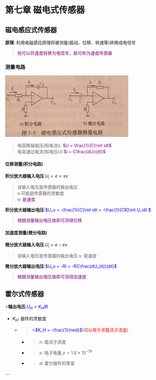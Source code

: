 # 第七章 磁电式传感器
## 磁电感应式传感器
**原理**: 利用电磁感应原理将被测量(振动、位移、转速等)转换成电信号  
> <font color=purple>他可以将速度转换为电信号，故可称为速度传感器</font>  

### 测量电路
<img src="img/磁电感应式传感器测量电路.png" height="200" width="400" />  

> 电容两端电压(知电流i): <font color=purple>$U = \frac{1}{C}\int idt$</font>  
> 电容通过电流(知电压U):<font color=purple>$i = C\frac{dU}{dt}$</font> 

#### 位移测量(积分电路)
**积分放大器输入电压**:$U_i = e = sv$  
> 该输入电压是传感器的输出电压  
> s:可能是传感器的灵敏度  
> <font color=purple>v: 是速度</font>  

**积分放大器输出电压**:<font color=blue>$U_o  = -\frac{1}{C}\int idt = -\frac{1}{CR}\int U_idt $</font>  
> <font color=purple>根据测量输出电压值即可测得位移</font>  


#### 加速度测量(微分电路)
**微分放大器输入电压**:$U_i = e - sv$  
> 该输入电压是传感器的输出电压 
> v: 是速度

**微分放大器输出电压**:<font color=blue>$U_o = -Ri = -RC\frac{dU_i(t)}{dt}$</font>  
> <font color=purple>根据测量输出电压值即可测得加速度</font>  

## 霍尔式传感器
:star:**输出电压**:<font color=blue>$U_H = K_HIB$</font>  
- $K_H$: 器件的灵敏度  
   - > <font color=blue>:star:$K_H = -\frac{1}{ned}$</font>(<font color=red>可以用于求载流子浓度</font>)  
      - >$n$: 载流子浓度  
      - >$e$: 电子电量,$e = 1.6 \times 10^{-19}$  
      - >$d$: 霍尔器件的厚度  

....


